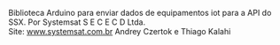 Biblioteca Arduino para enviar dados de equipamentos iot para a API do SSX. Por Systemsat S E C E C D Ltda.      
Site: www.systemsat.com.br
Andrey Czertok e Thiago Kalahi
